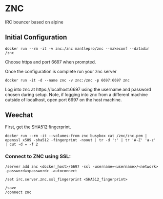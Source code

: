 # ZNC

IRC bouncer based on alpine

## Initial Configuration

    docker run --rm -it -v znc:/znc mantlepro/znc --makeconf --datadir /znc

Choose https and port 6697 when prompted.

Once the configuration is complete run your znc server

    docker run -it -d --name znc -v znc:/znc -p 6697:6697 znc

Log into znc at https://localhost:6697 using the username and password chosen during setup. Note, if logging into znc from a different machine outside of localhost, open port 6697 on the host machine.

## Weechat

First, get the SHA512 fingerprint.

    docker run --rm -it --volumes-from znc busybox cat /znc/znc.pem | openssl x509 -sha512 -fingerprint -noout | tr -d ':' | tr 'A-Z' 'a-z' | cut -d = -f 2

### Connect to ZNC using SSL:

    /server add znc <docker_host>/6697 -ssl -username=<username>/<network> -password=<password> -autoconnect

    /set irc.server.znc.ssl_fingerprint <SHA512_fingerprint>

    /save
    /connect znc
